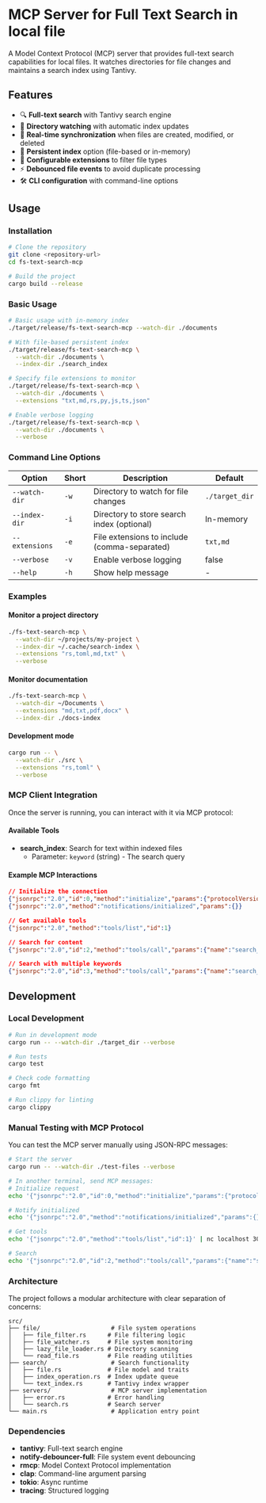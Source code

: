# MCP Server for Full Text Search in local file

A Model Context Protocol (MCP) server that provides full-text search capabilities for local files. It watches directories for file changes and maintains a search index using Tantivy.

## Features

- 🔍 **Full-text search** with Tantivy search engine
- 📁 **Directory watching** with automatic index updates
- 🔄 **Real-time synchronization** when files are created, modified, or deleted
- 💾 **Persistent index** option (file-based or in-memory)
- 🎯 **Configurable extensions** to filter file types
- ⚡ **Debounced file events** to avoid duplicate processing
- 🛠️ **CLI configuration** with command-line options

## Usage

### Installation

```bash
# Clone the repository
git clone <repository-url>
cd fs-text-search-mcp

# Build the project
cargo build --release
```

### Basic Usage

```bash
# Basic usage with in-memory index
./target/release/fs-text-search-mcp --watch-dir ./documents

# With file-based persistent index
./target/release/fs-text-search-mcp \
  --watch-dir ./documents \
  --index-dir ./search_index

# Specify file extensions to monitor
./target/release/fs-text-search-mcp \
  --watch-dir ./documents \
  --extensions "txt,md,rs,py,js,ts,json"

# Enable verbose logging
./target/release/fs-text-search-mcp \
  --watch-dir ./documents \
  --verbose
```

### Command Line Options

| Option | Short | Description | Default |
|--------|-------|-------------|--------|
| `--watch-dir` | `-w` | Directory to watch for file changes | `./target_dir` |
| `--index-dir` | `-i` | Directory to store search index (optional) | In-memory |
| `--extensions` | `-e` | File extensions to include (comma-separated) | `txt,md` |
| `--verbose` | `-v` | Enable verbose logging | false |
| `--help` | `-h` | Show help message | - |

### Examples

#### Monitor a project directory
```bash
./fs-text-search-mcp \
  --watch-dir ~/projects/my-project \
  --index-dir ~/.cache/search-index \
  --extensions "rs,toml,md,txt" \
  --verbose
```

#### Monitor documentation
```bash
./fs-text-search-mcp \
  --watch-dir ~/Documents \
  --extensions "md,txt,pdf,docx" \
  --index-dir ./docs-index
```

#### Development mode
```bash
cargo run -- \
  --watch-dir ./src \
  --extensions "rs,toml" \
  --verbose
```

### MCP Client Integration

Once the server is running, you can interact with it via MCP protocol:

#### Available Tools

- **search_index**: Search for text within indexed files
  - Parameter: `keyword` (string) - The search query

#### Example MCP Interactions

```json
// Initialize the connection
{"jsonrpc":"2.0","id":0,"method":"initialize","params":{"protocolVersion":"2024-11-05","clientInfo":{"name":"test-client","version":"1.0.0"},"capabilities":{}}}
{"jsonrpc":"2.0","method":"notifications/initialized","params":{}}

// Get available tools
{"jsonrpc":"2.0","method":"tools/list","id":1}

// Search for content
{"jsonrpc":"2.0","id":2,"method":"tools/call","params":{"name":"search_index","arguments":{"keyword":"function"}}}

// Search with multiple keywords
{"jsonrpc":"2.0","id":3,"method":"tools/call","params":{"name":"search_index","arguments":{"keyword":"async function"}}}
```

## Development

### Local Development

```bash
# Run in development mode
cargo run -- --watch-dir ./target_dir --verbose

# Run tests
cargo test

# Check code formatting
cargo fmt

# Run clippy for linting
cargo clippy
```

### Manual Testing with MCP Protocol

You can test the MCP server manually using JSON-RPC messages:

```bash
# Start the server
cargo run -- --watch-dir ./test-files --verbose

# In another terminal, send MCP messages:
# Initialize request
echo '{"jsonrpc":"2.0","id":0,"method":"initialize","params":{"protocolVersion":"2024-11-05","clientInfo":{"name":"test-client","version":"1.0.0"},"capabilities":{}}}' | nc localhost 3000

# Notify initialized
echo '{"jsonrpc":"2.0","method":"notifications/initialized","params":{}}' | nc localhost 3000

# Get tools
echo '{"jsonrpc":"2.0","method":"tools/list","id":1}' | nc localhost 3000

# Search
echo '{"jsonrpc":"2.0","id":2,"method":"tools/call","params":{"name":"search_index","arguments":{"keyword":"function"}}}' | nc localhost 3000
```

### Architecture

The project follows a modular architecture with clear separation of concerns:

```
src/
├── file/                    # File system operations
│   ├── file_filter.rs      # File filtering logic
│   ├── file_watcher.rs     # File system monitoring
│   ├── lazy_file_loader.rs # Directory scanning
│   └── read_file.rs        # File reading utilities
├── search/                  # Search functionality
│   ├── file.rs             # File model and traits
│   ├── index_operation.rs  # Index update queue
│   └── text_index.rs       # Tantivy index wrapper
├── servers/                 # MCP server implementation
│   ├── error.rs            # Error handling
│   └── search.rs           # Search server
└── main.rs                  # Application entry point
```

### Dependencies

- **tantivy**: Full-text search engine
- **notify-debouncer-full**: File system event debouncing
- **rmcp**: Model Context Protocol implementation
- **clap**: Command-line argument parsing
- **tokio**: Async runtime
- **tracing**: Structured logging